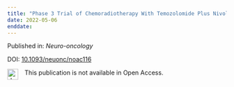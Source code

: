 ```yaml
---
title: "Phase 3 Trial of Chemoradiotherapy With Temozolomide Plus Nivolumab or Placebo for Newly Diagnosed Glioblastoma With Methylated MGMT Promoter."
date: 2022-05-06
enddate:
---
```


Published in: *Neuro-oncology*

DOI: [10.1093/neuonc/noac116](https://doi.org/10.1093/neuonc/noac116)

<img src="https://upload.wikimedia.org/wikipedia/commons/thumb/0/0e/Closed_Access_logo_transparent.svg/1200px-Closed_Access_logo_transparent.svg.png" alt="drawing" width="25" align="left"/> &nbsp;&nbsp;&nbsp;This publication is not available in Open Access.


